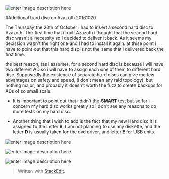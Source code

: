 ![enter image description here](https://musingsofashibe.files.wordpress.com/2015/10/mrrobotlogo.jpg)
  
#Additional hard disc on Azazoth 20161020

The Thursday the 20th of October i had to insert a second hard disc to Azazoth. The first time that i built Azazoth i thought that the second hard disc wasn't a necessity so I decided to deliver it back. As it seems my decission wasn't the right one and I had to install it again. at thise point i have to point out that this hard disc is not the same that i delivered back the first time.   
  
the best reason, (as I assume), for a second hard disc is because i will have two different AD so i will have to assign each one of them to different hard disc. Supposedly the existence of separate hard discs can give me few advantages on safety and speed, (i don't mean any raid topology), but nothing major, and probably it doesn't worth the fuzz to create backups for ADs of so small scale.  
  
 - It is important to point out that i didn't the **SMART** test but so far i concern my hard disc works greatly so i don't see any reasons to do more tests on my hard disc.  
  
 - Another thing that i wish to add is the fact that my new Hard disc it is assigned to the Letter **B**. I am not planning to use any diskette, and the letter **D** is usually taken for the dvd driver, and letter **E** for USB units.  
  
![enter image description here](https://raw.githubusercontent.com/Exarchiasghost/CompTechDoumentations/master/Azazoth%20and%20Laland/additional%20hard%20disc%2020161020/1.JPG)  
 
![enter image description here](https://raw.githubusercontent.com/Exarchiasghost/CompTechDoumentations/master/Azazoth%20and%20Laland/additional%20hard%20disc%2020161020/2.JPG)  
  
![enter image description here](https://raw.githubusercontent.com/Exarchiasghost/CompTechDoumentations/master/Azazoth%20and%20Laland/additional%20hard%20disc%2020161020/3.JPG)
   
> Written with [StackEdit](https://stackedit.io/).